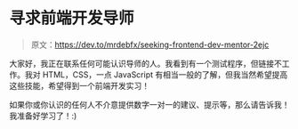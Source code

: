 # 寻求前端开发导师

> 原文：<https://dev.to/mrdebfx/seeking-frontend-dev-mentor-2ejc>

大家好，我正在联系任何可能认识导师的人。我看到有一个测试程序，但链接不工作。我对 HTML，CSS，一点 JavaScript 有相当一般的了解，但我当然希望提高这些技能，希望得到一个前端开发实习！

如果你或你认识的任何人不介意提供数字一对一的建议、提示等，那么请告诉我！我准备好学习了！:)